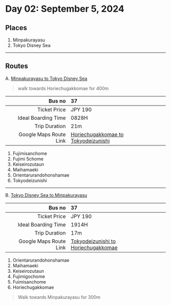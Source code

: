 # Day 02: September 5, 2024

## Places
1. Minpakurayasu
2. Tokyo Disney Sea

---

## Routes

A. [Minpakurayasu to Tokyo Disney Sea](https://maps.app.goo.gl/S9ky55m8guTb17L57)

> walk towards Horiechugakkomae for 400m

| Bus no | **37** |
| ---: | :--- |
| Ticket Price | JPY 190 |
| Ideal Boarding Time | 0828H |
| Trip Duration | 21m |
| Google Maps Route Link | [Horiechugakkomae to Tokyodeizunishi](https://maps.app.goo.gl/ewVe8jz7cFdchc3k6) |

1. Fujimisanchome
2. Fujimi 5chome
3. Keiseirozutaun
4. Maihamaeki
5. Orientarurandohonshamae
6. Tokyodeizunishi

---

B. [Tokyo Disney Sea to Minpakurayasu](https://maps.app.goo.gl/2Cf6LJigUR3F7Gf3A)


| Bus no | **37** |
| ---: | :--- |
| Ticket Price | JPY 190 |
| Ideal Boarding Time | 1914H |
| Trip Duration | 17m |
| Google Maps Route Link | [Tokyodeizunishi to Horiechugakkomae](https://maps.app.goo.gl/LGiJA6gcHfpF3itD9) |

1. Orientarurandohonshamae
2. Maihamaeki
3. Keiseirozutaun
4. Fujimigochome
5. Fuimisanchome
6. Horiechugakkomae

> Walk towards Minpakurayasu for 300m
